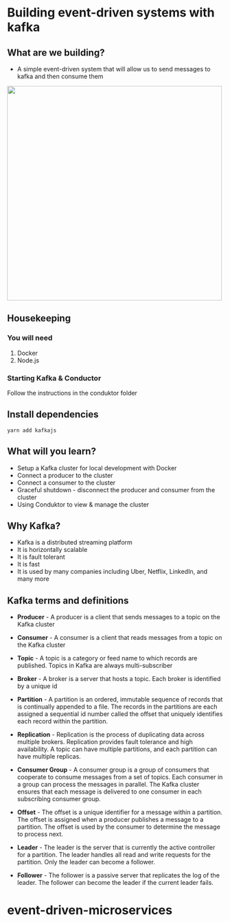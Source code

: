 # Building event-driven systems with kafka

## What are we building?
* A simple event-driven system that will allow us to send messages to kafka and then consume them

<img src="./diagram.png" width="500px" />

## Housekeeping
### You will need
1. Docker
2. Node.js
### Starting Kafka & Conductor
Follow the instructions in the conduktor folder


## Install dependencies
`yarn add kafkajs`

## What will you learn?
* Setup a Kafka cluster for local development with Docker
* Connect a producer to the cluster
* Connect a consumer to the cluster
* Graceful shutdown - disconnect the producer and consumer from the cluster
* Using Conduktor to view & manage the cluster


## Why Kafka?
* Kafka is a distributed streaming platform
* It is horizontally scalable
* It is fault tolerant
* It is fast
* It is used by many companies including Uber, Netflix, LinkedIn, and many more

## Kafka terms and definitions
* **Producer** - A producer is a client that sends messages to a topic on the Kafka cluster

* **Consumer** - A consumer is a client that reads messages from a topic on the Kafka cluster

* **Topic** - A topic is a category or feed name to which records are published. Topics in Kafka are always multi-subscriber

* **Broker** - A broker is a server that hosts a topic. Each broker is identified by a unique id

* **Partition** - A partition is an ordered, immutable sequence of records that is continually appended to a file. The records in the partitions are each assigned a sequential id number called the offset that uniquely identifies each record within the partition.

* **Replication** - Replication is the process of duplicating data across multiple brokers. Replication provides fault tolerance and high availability. A topic can have multiple partitions, and each partition can have multiple replicas.

* **Consumer Group** - A consumer group is a group of consumers that cooperate to consume messages from a set of topics. Each consumer in a group can process the messages in parallel. The Kafka cluster ensures that each message is delivered to one consumer in each subscribing consumer group.

* **Offset** - The offset is a unique identifier for a message within a partition. The offset is assigned when a producer publishes a message to a partition. The offset is used by the consumer to determine the message to process next.

* **Leader** - The leader is the server that is currently the active controller for a partition. The leader handles all read and write requests for the partition. Only the leader can become a follower.

* **Follower** - The follower is a passive server that replicates the log of the leader. The follower can become the leader if the current leader fails.
# event-driven-microservices
